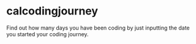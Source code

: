 # calcodingjourney
Find out how many days you have been coding by just inputting the date you started your coding journey.
